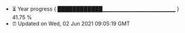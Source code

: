 - ⏳ Year progress { ████████████▁▁▁▁▁▁▁▁▁▁▁▁▁▁▁▁▁▁ } 41.75 %
- ⏰ Updated on Wed, 02 Jun 2021 09:05:19 GMT

